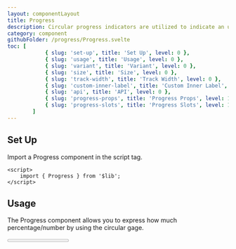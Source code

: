 ```yaml
---
layout: componentLayout
title: Progress
description: Circular progress indicators are utilized to indicate an undetermined wait period or visually represent the duration of a process.
category: component
githubFolder: /progress/Progress.svelte
toc: [
			{ slug: 'set-up', title: 'Set Up', level: 0 },
			{ slug: 'usage', title: 'Usage', level: 0 },
			{ slug: 'variant', title: 'Variant', level: 0 },
			{ slug: 'size', title: 'Size', level: 0 },
			{ slug: 'track-width', title: 'Track Width', level: 0 },
			{ slug: 'custom-inner-label', title: 'Custom Inner Label', level: 0 },
			{ slug: 'api', title: 'API', level: 0 },
			{ slug: 'progress-props', title: 'Progress Props', level: 1 },
			{ slug: 'progress-slots', title: 'Progress Slots', level: 1 },
		]
---
```


<script>
	import { Progress } from '$lib';
	import SlotTable from "../../../mdsvex/components/SlotTable.svelte"
	import PropertyTable from "../../../mdsvex/components/PropertyTable.svelte"
	import CodeBlockWrapper from "../../../mdsvex/components/CodeBlockWrapper.md"
	import * as Component from "../../../mdsvex/+layout.svelte"
	import { progressProps, progressSlots } from "./progress-props.ts"

</script>

## Set Up

Import a Progress component in the script tag.

<CodeBlockWrapper>

```svelte
<script>
	import { Progress } from '$lib';
</script>
```

</CodeBlockWrapper>

## Usage

The Progress component allows you to express how much percentage/number by using the circular gage.

<Progress value={70} />

<CodeBlockWrapper>

```svelte
<script>
	import { Progress } from '$lib';
</script>

<Progress value={70} />
```

</CodeBlockWrapper>

## Variant

Progress has `variant` prop to decide the color theme of it.

<div class="flex flex-row gap-2">
	<Progress variant="primary" />
	<Progress variant="secondary" />
	<Progress variant="success" />
	<Progress variant="warning" />
	<Progress variant="danger" />
</div>

<CodeBlockWrapper>

```svelte
<script>
	import { Progress } from '$lib';
</script>

<Progress variant="primary" />
<Progress variant="secondary" />
<Progress variant="success" />
<Progress variant="warning" />
<Progress variant="danger" />
```

</CodeBlockWrapper>

## Size

Progress has `size` prop to decide the size theme of it. (Unlike any other components, Progress allows you to decide the size of itself by the number of the `px`)

<Progress size={100} />

<CodeBlockWrapper>

```svelte
<script>
	import { Progress } from '$lib';
</script>

<Progress size={100} />
```

</CodeBlockWrapper>

## Track Width

Progress has `trackWidth` prop to decide the tracker circle's width. (Progress allows you to decide the width of the tracker by the number of the `px`)

<Progress trackWidth={10} />

<CodeBlockWrapper>

```svelte
<script>
	import { Progress } from '$lib';
</script>

<Progress size={10} />
```

</CodeBlockWrapper>

## Custom Inner Label

Progress has `customInnerLabel` prop to decide the label inside of the spinner.

<Progress value={40} customInnerLabel="40 Mbps" />

<CodeBlockWrapper>

```svelte
<script>
	import { Progress } from '$lib';
</script>

<Progress value={40} customInnerLabel="40 Mbps" />
```

</CodeBlockWrapper>

## API

Progress provides APIs(Properties) that is necessary for you to configure a Progress compponent.

### Progress Props

<PropertyTable properties={progressProps} />

### Progress Slots

<SlotTable slots={progressSlots} />
